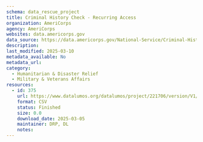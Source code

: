 ```yaml
---
schema: data_rescue_project 
title: Criminal History Check - Recurring Access
organization: AmeriCorps
agency: AmeriCorps
websites: data.americorps.gov
data_source: https://data.americorps.gov/National-Service/Criminal-History-Check-Recurring-Access/et85-j49w/about_data
description: 
last_modified: 2025-03-10
metadata_available: No
metadata_url: 
category:
  - Humanitarian & Disaster Relief 
  - Military & Veterans Affairs 
resources:
  - id: 375
    url: https://www.datalumos.org/datalumos/project/221706/version/V1/view
    format: CSV
    status: Finished
    size: 0.0
    download_date: 2025-03-05
    maintainer: DRP, DL
    notes: 
---
```

